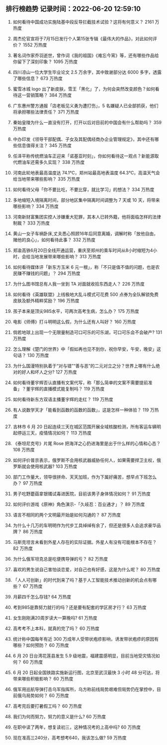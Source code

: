 
## 排行榜趋势 记录时间：2022-06-20 12:59:10
  
  1. 如何看待中国成功实施陆基中段反导拦截技术试验？这将有何意义？ 2161 万热度
    
  2. 周杰伦官宣将于7月15日发行个人第15张专辑《最伟大的作品》，对此如何评价？ 1552 万热度
    
  3. 著名词作家乔羽逝世，曾作词《我的祖国》《难忘今宵》等，还有哪些作品给你留下了深刻印象？ 1095 万热度
    
  4. 四川凉山一位大学生毕业论文 2.5 万余字，其中致谢部分达 6000 多字，透露了哪些信息？ 673 万热度
    
  5. 蜜雪冰城 logo 出了新皮肤，雪王「黑化」了，为何会突然改变颜色？如何看待这一营销策略？ 384 万热度
    
  6. 广东惠州警方通报「店老板见义勇为遭打伤」，5 名嫌疑人已全部抓获，他们将承担哪些法律责任？ 371 万热度
    
  7. 秦始皇陵为什么一直没有打开，打开以后对目前的中国会有什么帮助吗？ 359 万热度
    
  8. 中办印发《领导干部配偶、子女及其配偶经商办企业管理规定》，其中还有哪些信息值得关注？ 345 万热度
    
  9. 任泽平称传统燃油车正迎来「诺基亚时刻」，你如何看待这一观点？新能源取代燃油车还需多久实现？ 338 万热度
    
  10. 河南此轮地表最高温度达 74.1℃，郑州站最高地表温度 64.3℃，高温天气会给当地带来哪些影响？ 335 万热度
    
  11. 如何看待父母「你不要比吃，不要比穿，就比学习」的想法？ 334 万热度
    
  12. 多地缩短入境隔离时间，部分地区集中隔离时间调整为 7 天或 10 天，将带来哪些影响？ 334 万热度
    
  13. 河南新财富集团实控人涉嫌重大犯罪，其本人已转外籍，他将面临怎样的法律制裁？ 333 万热度
    
  14. 黄山一女子车祸卧床,丈夫悉心照顾16年后同意离婚，调解时称「放他自由，赌他的良心」，如何看待此事？ 332 万热度
    
  15. 郑渝高铁6月20日全线开通运营，重庆至郑州的乘车时间从8小时缩短为4小时，会给当地发展带来哪些影响？ 313 万热度
    
  16. 如何看待媒体评「新东方玉米 6 元一根」，称「不只是值不值的问题，也是农民赚不赚钱的问题」？ 294 万热度
    
  17. 为什么图书馆总有人我一坐到 TA 对面就收拾东西走人？ 226 万热度
    
  18. 如何看待《英雄联盟》上线极地大乱斗模式可花费 500 点券为全队解锁免费皮肤及额外精粹奖励？ 196 万热度
    
  19. 孩子本来是顶尖985水平，可两次高考生病，怎么办？ 175 万热度
    
  20. 电影《师傅》打斗明明这么假，为什么还有人叫好？ 160 万热度
    
  21. 倘若地球上出现一个无限量制造可口可乐的可乐湖，可口可乐会不会破产? 131 万热度
    
  22. 怎么理解《楚门的世界》中「假如再也见不到你，祝你早安，午安，晚安」这句话？ 130 万热度
    
  23. 为什么国漫特别执着于“对与错”“善与恶”的二元对立之分？世界上哪有什么绝对的好人和坏人之分? 127 万热度
    
  24. 如何看待董宇辉否认直播有文案代写，称「那么简单的文案不需要提前准备」？董宇辉的直播模式能复制吗？ 119 万热度
    
  25. 如何看待新东方双语主播董宇辉的走红？ 119 万热度
    
  26. 有人说数学天才「能看到函数的函数的函数」，这是怎样一种体验？ 119 万热度
    
  27. 吉林市 6 月 20 日起连续三天在城区范围开展全域核酸检测，所有客运车辆明起停运三天，疫情情况如何？ 113 万热度
    
  28. 《泰坦尼克号》片尾 Rose 把海洋之心扔进海里是出于什么样的心情和心态？ 108 万热度
    
  29. 如何评价普京表示，俄罗斯不会用核武器威胁任何人，如果需要捍卫主权，俄罗斯就会使用核武器? 103 万热度
    
  30. 部门工作量大，领导很拼命、天天加班，作为下属好痛苦，想早点下班怎么办？ 97 万热度
    
  31. 男子吃野蘑菇拿银镯试毒进医院，目前该男子身体情况如何？ 91 万热度
    
  32. 如何评价游戏《原神》角色演示-「久岐忍：百业通才」？ 89 万热度
    
  33. 语言不相同的两个文明最开始是如何沟通的？ 87 万热度
    
  34. 为什么十几万的车明明作为代步工具绰绰有余了，但还是很多人会追求豪华品牌？ 86 万热度
    
  35. 马斯克坦言未看到外星人存在的实际证据。外星人有没有可能根本不存在？ 82 万热度
    
  36. 为什么俄军坦克总是吃便携导弹的亏？ 82 万热度
    
  37. 喜欢的男生说自己害怕谈恋爱，对自己也有好感，这是为什么呢？ 80 万热度
    
  38. 「人人可创新」的时代到来了吗？基于人工智能技术推动创新的机会点有哪些？ 67 万热度
    
  39. 月薪四千怎么存钱? 64 万热度
    
  40. 考到985是靠努力就行的吗？还是要有配套的学区房才行？ 63 万热度
    
  41. 女生刚刚满20周岁读大一算晚吗? 61 万热度
    
  42. 高考考不上本科，就真的完了吗？ 60 万热度
    
  43. 统计称中国每年有近 300 万成年人受带状疱疹影响，诱发带状疱疹的原因有哪些？如何预防？ 60 万热度
    
  44. 6 月 20 日台湾花莲县发生 5.9 级地震，福建震感明显，目前当地受灾情况如何？ 60 万热度
    
  45. 6 月 20 日起全国铁路实施新运行图，北京至武汉最快 3 小时 48 分可达，将带来哪些积极影响？ 60 万热度
    
  46. 俄军用巡航导弹打击乌军指挥所，乌方称前线局势艰难但局势仍在掌控中，目前俄乌局势如何？ 60 万热度
    
  47. 高考完后要打暑假工吗？ 60 万热度
    
  48. 我们为何而努力，努力的意义是什么? 60 万热度
    
  49. 在职中读了两年，想复读初三，这种情况考的上高中吗? 60 万热度
    
  50. 现在准高三240分，高考想考640，我该怎么做? 59 万热度
    